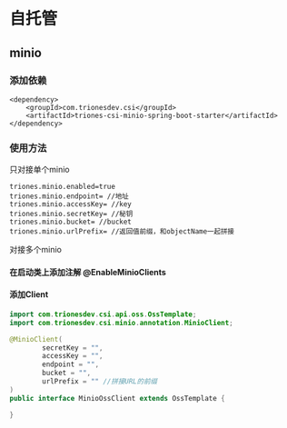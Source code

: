 # 自托管

## minio

### 添加依赖
```
<dependency>
    <groupId>com.trionesdev.csi</groupId>
    <artifactId>triones-csi-minio-spring-boot-starter</artifactId>
</dependency>
```

### 使用方法

只对接单个minio
```text
triones.minio.enabled=true
triones.minio.endpoint= //地址
triones.minio.accessKey= //key
triones.minio.secretKey= //秘钥
triones.minio.bucket= //bucket
triones.minio.urlPrefix= //返回值前缀，和objectName一起拼接
```


对接多个minio
#### 在启动类上添加注解 @EnableMinioClients
#### 添加Client

```java
import com.trionesdev.csi.api.oss.OssTemplate;
import com.trionesdev.csi.minio.annotation.MinioClient;

@MinioClient(
        secretKey = "",
        accessKey = "",
        endpoint = "",
        bucket = "",
        urlPrefix = "" //拼接URL的前缀
)
public interface MinioOssClient extends OssTemplate {

}
```
